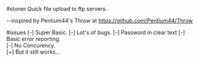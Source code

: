 #stoner
Quick file upload to ftp servers.


--inspired by Pentium44's Throw at https://github.com/Pentium44/Throw

#issues
[-] Super Basic.
[-] Lot's of bugs.
[-] Password in clear text
[-] Basic error reporting.  
[-] No Concurency.  
[+] But it still works...

